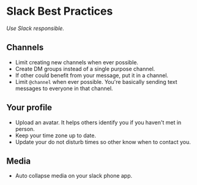# Slack Best Practices
_Use Slack responsible._

## Channels
* Limit creating new channels when ever possible.
* Create DM groups instead of a single purpose channel.
* If other could benefit from your message, put it in a channel.
* Limit `@channel` when ever possible. You're basically sending text messages to everyone in that channel.

## Your profile
* Upload an avatar. It helps others identify you if you haven't met in person.
* Keep your time zone up to date.
* Update your do not disturb times so other know when to contact you.

## Media
* Auto collapse media on your slack phone app.

